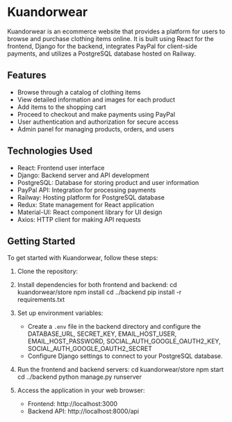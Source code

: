 # Kuandorwear

Kuandorwear is an ecommerce website that provides a platform for users to browse and purchase clothing items online. It is built using React for the frontend, Django for the backend, integrates PayPal for client-side payments, and utilizes a PostgreSQL database hosted on Railway.

## Features

- Browse through a catalog of clothing items
- View detailed information and images for each product
- Add items to the shopping cart
- Proceed to checkout and make payments using PayPal
- User authentication and authorization for secure access
- Admin panel for managing products, orders, and users

## Technologies Used

- React: Frontend user interface
- Django: Backend server and API development
- PostgreSQL: Database for storing product and user information
- PayPal API: Integration for processing payments
- Railway: Hosting platform for PostgreSQL database
- Redux: State management for React application
- Material-UI: React component library for UI design
- Axios: HTTP client for making API requests

## Getting Started

To get started with Kuandorwear, follow these steps:

1. Clone the repository:
2. Install dependencies for both frontend and backend:
   cd kuandorwear/store
    npm install
    cd ../backend
    pip install -r requirements.txt
3. Set up environment variables:
   - Create a `.env` file in the backend directory and configure the DATABASE_URL, SECRET_KEY, EMAIL_HOST_USER, EMAIL_HOST_PASSWORD, SOCIAL_AUTH_GOOGLE_OAUTH2_KEY,    
     SOCIAL_AUTH_GOOGLE_OAUTH2_SECRET
   - Configure Django settings to connect to your PostgreSQL database.
  
4. Run the frontend and backend servers:
   cd kuandorwear/store
    npm start
    cd ../backend
    python manage.py runserver
5. Access the application in your web browser:

   - Frontend: http://localhost:3000
   - Backend API: http://localhost:8000/api
